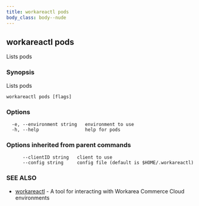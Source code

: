 ```yaml
---
title: workareactl pods
body_class: body--nude
---
```

## workareactl pods

Lists pods

### Synopsis

Lists pods

```
workareactl pods [flags]
```

### Options

```
  -e, --environment string   environment to use
  -h, --help                 help for pods
```

### Options inherited from parent commands

```
      --clientID string   client to use
      --config string     config file (default is $HOME/.workareactl)
```

### SEE ALSO

* [workareactl](/cli/workareactl.html)	 - A tool for interacting with Workarea Commerce Cloud environments


